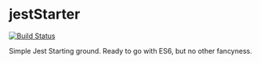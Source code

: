 # jestStarter
[![Build Status](https://travis-ci.org/holgergp/jestStarter.svg?branch=master)](https://travis-ci.org/holgergp/jestStarter)

Simple Jest Starting ground. Ready to go with ES6, but no other fancyness.